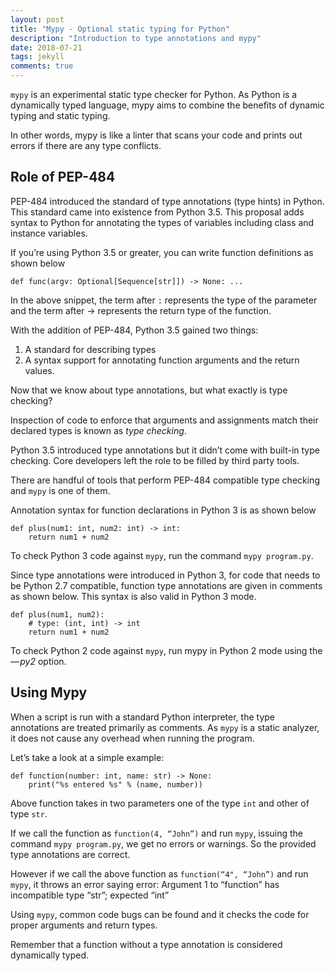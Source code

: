 ```yaml
---
layout: post
title: "Mypy - Optional static typing for Python"
description: "Introduction to type annotations and mypy"
date: 2018-07-21
tags: jekyll
comments: true
---
```


`mypy` is an experimental static type checker for Python. As Python is a dynamically typed language, mypy aims to combine the benefits of dynamic typing and static typing.

In other words, mypy is like a linter that scans your code and prints out errors if there are any type conflicts.

## Role of PEP-484
PEP-484 introduced the standard of type annotations (type hints) in Python. This standard came into existence from Python 3.5. This proposal adds syntax to Python for annotating the types of variables including class and instance variables.

If you’re using Python 3.5 or greater, you can write function definitions as shown below

```
def func(argv: Optional[Sequence[str]]) -> None: ...
```

In the above snippet, the term after `:` represents the type of the parameter and the term after -> represents the return type of the function.

With the addition of PEP-484, Python 3.5 gained two things:

1. A standard for describing types
2. A syntax support for annotating function arguments and the return values.

Now that we know about type annotations, but what exactly is type checking?

Inspection of code to enforce that arguments and assignments match their declared types is known as *type checking*.

Python 3.5 introduced type annotations but it didn’t come with built-in type checking. Core developers left the role to be filled by third party tools.

There are handful of tools that perform PEP-484 compatible type checking and `mypy` is one of them.

Annotation syntax for function declarations in Python 3 is as shown below

```
def plus(num1: int, num2: int) -> int:
    return num1 + num2
```

To check Python 3 code against `mypy`, run the command `mypy program.py`.

Since type annotations were introduced in Python 3, for code that needs to be Python 2.7 compatible, function type annotations are given in comments as shown below. This syntax is also valid in Python 3 mode.

```
def plus(num1, num2):
    # type: (int, int) -> int
    return num1 + num2
```

To check Python 2 code against `mypy`, run mypy in Python 2 mode using the *— py2* option.



## Using Mypy

When a script is run with a standard Python interpreter, the type annotations are treated primarily as comments. As `mypy` is a static analyzer, it does not cause any overhead when running the program.

Let’s take a look at a simple example:

```
def function(number: int, name: str) -> None:
	print("%s entered %s" % (name, number))
```

Above function takes in two parameters one of the type `int` and other of type `str`.

If we call the function as `function(4, “John”)` and run `mypy`, issuing the command `mypy program.py`, we get no errors or warnings. So the provided type annotations are correct.

However if we call the above function as `function(“4", “John”)` and run `mypy`, it throws an error saying error: Argument 1 to “function” has incompatible type “str”; expected “int”

Using `mypy`, common code bugs can be found and it checks the code for proper arguments and return types.

Remember that a function without a type annotation is considered dynamically typed.
